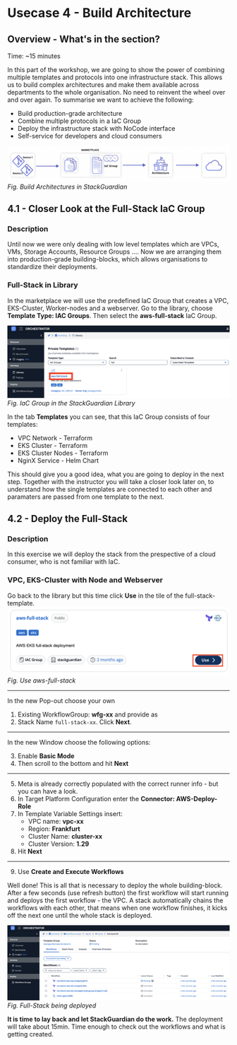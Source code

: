 # Usecase 4 - Build Architecture

## Overview - What's in the section?
Time: ~15 minutes  

In this part of the workshop, we are going to show the power of combining multiple templates and protocols into one infrastructure stack. This allows us to build complex architectures and make them available across departments to the whole organisation. No need to reinvent the wheel over and over again. 
To summarise we want to achieve the following:

* Build production-grade architecture
* Combine multiple protocols in a IaC Group
* Deploy the infrastructure stack with NoCode interface
* Self-service for developers and cloud consumers

![Usecase 4](image/usecase3.png)
_Fig. Build Architectures in StackGuardian_

## 4.1 - Closer Look at the Full-Stack IaC Group
### Description
Until now we were only dealing with low level templates which are VPCs, VMs, Storage Accounts, Resource Groups .... Now we are arranging them into production-grade building-blocks, which allows organisations to standardize their deployments. 

### Full-Stack in Library
In the marketplace we will use the predefined IaC Group that creates a VPC, EKS-Cluster, Worker-nodes and a webserver. Go to the library, choose **Template Type: IAC Groups**. Then select the **aws-full-stack** IaC Group. 

![IaC Group](image/aws-full-stack.png)  
_Fig. IaC Group in the StackGuardian Library_   

In the tab **Templates** you can see, that this IaC Group consists of four templates: 
* VPC Network - Terraform
* EKS Cluster - Terraform
* EKS Cluster Nodes - Terraform
* NginX Service - Helm Chart

This should give you a good idea, what you are going to deploy in the next step. Together with the instructor you will take a closer look later on, to understand how the single templates are connected to each other and paramaters are passed from one template to the next.

## 4.2 - Deploy the Full-Stack 
### Description
In this exercise we will deploy the stack from the prespective of a cloud consumer, who is not familiar with IaC.

### VPC, EKS-Cluster with Node and Webserver
Go back to the library but this time click **Use** in the tile of the full-stack-template.
![IaC Group](image/use-aws-full-stack.png)  
 _Fig. Use aws-full-stack_   

---
In the new Pop-out choose your own 
1. Existing WorkflowGroup: **wfg-xx** and provide as 
2. Stack Name ``full-stack-xx``. 
Click **Next**.

---
In the new Window choose the following options:

3. Enable **Basic Mode**
4. Then scroll to the bottom and hit **Next**

---
5. Meta is already correctly populated with the correct runner info - but you can have a look.
6. In Target Platform Configuration enter the **Connector: AWS-Deploy-Role**
7. In Template Variable Settings insert:
   * VPC name: **vpc-xx**
   * Region: **Frankfurt**
   * Cluster Name: **cluster-xx**
   * Cluster Version: **1.29**
8. Hit **Next**

---

9. Use **Create and Execute Workflows**

Well done! This is all that is necessary to deploy the whole building-block. After a few seconds (use refresh button) the first workflow will start running and deploys the first workflow - the VPC. 
A stack automatically chains the workflows with each other, that means when one workflow finishes, it kicks off the next one until the whole stack is deployed. 

![Stack Deploy](image/full-stack-deploy.png)
_Fig. Full-Stack being deployed_


**It is time to lay back and let StackGuardian do the work.**
The deployment will take about 15min. Time enough to check out the workflows and what is getting created.
